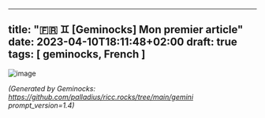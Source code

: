 <!-- Generated by Geminock vVER . cache_key='de3b65571bcc9625104b770eaf5f542f00fe63f396c52573a11613c58b161f8c-fr.yaml' --> 
---
title: "🇫🇷 ♊ [Geminocks] Mon premier article"
date: 2023-04-10T18:11:48+02:00
draft: true
tags: [ geminocks, French ]
---

![image](/gallery/midjourney/PalladiusPacans_a_puffin_who_just_won_an_ironman__all_sweated_a_b92ad63c-71b9-4848-9512-13d6240d1cbe.png)




*(Generated by Geminocks: https://github.com/palladius/ricc.rocks/tree/main/gemini prompt_version=1.4)*